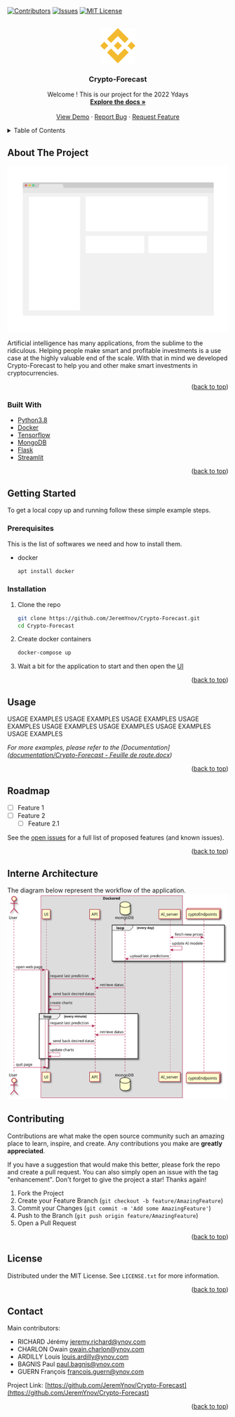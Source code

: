 <div id="top"></div>

[![Contributors][contributors-shield]][contributors-url]
[![Issues][issues-shield]][issues-url]
[![MIT License][license-shield]][license-url]



<!-- PROJECT LOGO -->
<br />
<div align="center">
  <a href="https://github.com/JeremYnov/Crypto-Forecast">
    <img src="documentation/logo.png" alt="Logo" width="80" height="80">
  </a>

<h3 align="center">Crypto-Forecast</h3>

  <p align="center">
    Welcome ! This is our project for the 2022 Ydays
    <br />
    <a href="https://github.com/JeremYnov/Crypto-Forecast"><strong>Explore the docs »</strong></a>
    <br />
    <br />
    <a href="https://github.com/JeremYnov/Crypto-Forecast">View Demo</a>
    ·
    <a href="https://github.com/JeremYnov/Crypto-Forecast/issues">Report Bug</a>
    ·
    <a href="https://github.com/JeremYnov/Crypto-Forecast/issues">Request Feature</a>
  </p>
</div>



<!-- TABLE OF CONTENTS -->
<details>
  <summary>Table of Contents</summary>
  <ol>
    <li>
      <a href="#about-the-project">About The Project</a>
      <ul>
        <li><a href="#built-with">Built With</a></li>
      </ul>
    </li>
    <li>
      <a href="#getting-started">Getting Started</a>
      <ul>
        <li><a href="#prerequisites">Prerequisites</a></li>
        <li><a href="#installation">Installation</a></li>
      </ul>
    </li>
    <li><a href="#usage">Usage</a></li>
    <li><a href="#roadmap">Roadmap</a></li>
    <li><a href="#contributing">Contributing</a></li>
    <li><a href="#license">License</a></li>
    <li><a href="#contact">Contact</a></li>
    <li><a href="#acknowledgments">Acknowledgments</a></li>
  </ol>
</details>



<!-- ABOUT THE PROJECT -->
## About The Project

[![Product Name Screen Shot][product-screenshot]](https://example.com)

Artificial intelligence has many applications, from the sublime to the ridiculous. Helping people make smart and profitable investments is a use case at the highly valuable end of the scale. With that in mind we developed Crypto-Forecast to help you and other make smart investments in cryptocurrencies.

<p align="right">(<a href="#top">back to top</a>)</p>



### Built With

* [Python3.8](https://www.python.org)
* [Docker](https://www.docker.com)
* [Tensorflow](https://www.tensorflow.org)
* [MongoDB](https://www.mongodb.com)
* [Flask](https://flask.palletsprojects.com)
* [Streamlit](https://streamlit.io)

<p align="right">(<a href="#top">back to top</a>)</p>



<!-- GETTING STARTED -->
## Getting Started

To get a local copy up and running follow these simple example steps.

### Prerequisites

This is the list of softwares we need and how to install them.
* docker
  ```sh
  apt install docker
  ```

### Installation

1. Clone the repo
   ```sh
   git clone https://github.com/JeremYnov/Crypto-Forecast.git
   cd Crypto-Forecast
   ```
2. Create docker containers 
   ```sh
   docker-compose up
   ```
3. Wait a bit for the application to start and then open the [UI](http://localhost:8501) 

<p align="right">(<a href="#top">back to top</a>)</p>



<!-- USAGE EXAMPLES -->
## Usage

USAGE EXAMPLES USAGE EXAMPLES USAGE EXAMPLES USAGE EXAMPLES USAGE EXAMPLES USAGE EXAMPLES USAGE EXAMPLES USAGE EXAMPLES 

_For more examples, please refer to the [Documentation]([documentation/Crypto-Forecast - Feuille de route.docx](https://github.com/JeremYnov/Crypto-Forecast/blob/main/documentation/Crypto-Forecast%20-%20Feuille%20de%20route.docx))_

<p align="right">(<a href="#top">back to top</a>)</p>



<!-- ROADMAP -->
## Roadmap

- [ ] Feature 1
- [ ] Feature 2
    - [ ] Feature 2.1

See the [open issues](https://github.com/JeremYnov/Crypto-Forecast/issues) for a full list of proposed features (and known issues).

<p align="right">(<a href="#top">back to top</a>)</p>

<!-- SEQUENCE DIAGRAM -->
## Interne Architecture

The diagram below represent the workflow of the application.
[![Seq Diagram][seq-diagram]](https://example.com)

<!-- CONTRIBUTING -->
## Contributing

Contributions are what make the open source community such an amazing place to learn, inspire, and create. Any contributions you make are **greatly appreciated**.

If you have a suggestion that would make this better, please fork the repo and create a pull request. You can also simply open an issue with the tag "enhancement".
Don't forget to give the project a star! Thanks again!

1. Fork the Project
2. Create your Feature Branch (`git checkout -b feature/AmazingFeature`)
3. Commit your Changes (`git commit -m 'Add some AmazingFeature'`)
4. Push to the Branch (`git push origin feature/AmazingFeature`)
5. Open a Pull Request

<p align="right">(<a href="#top">back to top</a>)</p>



<!-- LICENSE -->
## License

Distributed under the MIT License. See `LICENSE.txt` for more information.

<p align="right">(<a href="#top">back to top</a>)</p>



<!-- CONTACT -->
## Contact
Main contributors:
* RICHARD Jérémy <jeremy.richard@ynov.com>
* CHARLON Owain <owain.charlon@ynov.com>
* ARDILLY Louis <louis.ardilly@ynov.com>
* BAGNIS Paul <paul.bagnis@ynov.com>
* GUERN François <francois.guern@ynov.com>

Project Link: [https://github.com/JeremYnov/Crypto-Forecast](https://github.com/JeremYnov/Crypto-Forecast)

<p align="right">(<a href="#top">back to top</a>)</p>

<!-- MARKDOWN LINKS & IMAGES -->
[contributors-shield]: https://img.shields.io/github/contributors/JeremYnov/Crypto-Forecast.svg?style=for-the-badge
[contributors-url]: https://github.com/JeremYnov/Crypto-Forecast/graphs/contributors
[issues-shield]: https://img.shields.io/github/issues/JeremYnov/Crypto-Forecast.svg?style=for-the-badge
[issues-url]: https://github.com/JeremYnov/Crypto-Forecast/issues
[license-shield]: https://img.shields.io/github/license/JeremYnov/Crypto-Forecast.svg?style=for-the-badge
[license-url]: https://github.com/JeremYnov/Crypto-Forecast/blob/master/LICENSE.txt
[product-screenshot]: documentation/screenshot.png
[seq-diagram]: documentation/general_sequence-diagram.svg